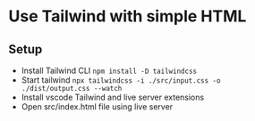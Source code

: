 # Use Tailwind with simple HTML

## Setup
- Install Tailwind CLI `npm install -D tailwindcss`
- Start tailwind `npx tailwindcss -i ./src/input.css -o ./dist/output.css --watch`
- Install vscode Tailwind and live server extensions
- Open src/index.html file using live server

